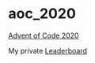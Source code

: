 # aoc_2020

[Advent of Code 2020](https://adventofcode.com/2019)

My private [Leaderboard](https://adventofcode.com/2020/leaderboard/private/view/588715)
